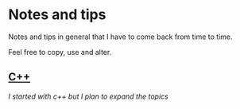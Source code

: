 # Notes and tips
Notes and tips in general that I have to come back from time to time.

Feel free to copy, use and alter.

## [C++](C++/README.md)

*I started with c++ but I plan to expand the topics*

